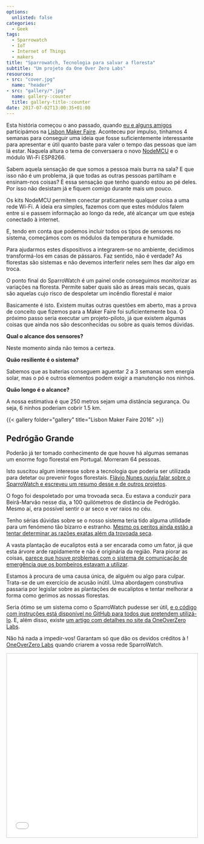 ```yaml
---
options:
  unlisted: false
categories: 
  - Geek
tags:
  - Sparrowatch
  - IoT
  - Internet of Things
  - makers
title: "Sparrowatch, Tecnologia para salvar a floresta"
subtitle: "Um projeto da One Over Zero Labs" 
resources:
- src: "cover.jpg"
  name: "header"
- src: "gallery/*.jpg"
  name: gallery-:counter
  title: gallery-title-:counter
date: 2017-07-02T13:00:35+01:00
---
```


Esta história começou o ano passado, quando [eu e alguns amigos](http://labs.oneoverzero.org/) participámos na [Lisbon Maker Faire](http://makerfairelisbon.com/en/). 
Aconteceu por impulso, tínhamos 4 semanas para conseguir uma ideia que fosse suficientemente interessante para apresentar e útil quanto baste para valer o tempo das pessoas que iam lá estar. Naquela altura o tema de conversaera o novo [NodeMCU](http://nodemcu.com/index_en.html) e o módulo Wi-Fi ESP8266.

Sabem aquela sensação de que somos a pessoa mais burra na sala? E que isso não é um problema, já que todas as outras pessoas partilham e ensinam-nos coisas? È essa sensação que tenho quando estou ao pé deles. Por isso não desistam já e fiquem comigo durante mais um pouco. 

Os kits NodeMCU permitem conectar praticamente qualquer coisa a uma rede Wi-Fi. A ideia era simples, fazemos com que estes módulos falem entre si e passem informação ao longo da rede, até alcançar um que esteja conectado à internet.

E, tendo em conta que podemos incluir todos os tipos de sensores no sistema, começámos com os módulos da temperatura e humidade.

Para ajudarmos estes dispositivos a integrarem-se no ambiente, decidimos transformá-los em casas de pássaros. Faz sentido, não é verdade? As florestas são sistemas e não devemos interferir neles sem lhes dar algo em troca. 

O ponto final do SparroWatch é um painel onde conseguimos monitorizar as variações na floresta. Permite saber quais são as áreas mais secas, quais são aquelas cujo risco de despoletar um incêndio florestal é maior

Basicamente é isto. Existem muitas outras questões em aberto, mas a prova de conceito que fizemos para a Maker Faire foi suficientemente boa. O próximo passo seria executar um projeto-piloto, já que existem algumas coisas que ainda nos são desconhecidas ou sobre as quais temos dúvidas. 

**Qual o alcance dos sensores?**

Neste momento ainda não temos a certeza.

**Quão resiliente é o sistema?**

Sabemos que as baterias conseguem aguentar 2 a 3 semanas sem energia solar, mas o pó e outros elementos podem exigir a manutenção nos ninhos.

**Quão longo é o alcance?** 

A nossa estimativa é que 250 metros sejam uma distância segurança. Ou seja, 6 ninhos poderiam cobrir 1.5 km. 

{{< gallery folder="gallery" title="Lisbon Maker Faire 2016" >}}

## Pedrógão Grande

Poderão já ter tomado conhecimento de que houve há algumas semanas um enorme fogo florestal em Portugal. Morreram 64 pessoas. 

Isto suscitou algum interesse sobre a tecnologia que poderia ser utilizada para detetar ou prevenir fogos florestais. [Flávio Nunes ouviu falar sobre o SparroWatch e escreveu um resumo desse e de outros projetos](https://eco.pt/2017/06/20/ha-tecnologia-portuguesa-para-prevenir-e-combater-incendios/).

O fogo foi despoletado por uma trovoada seca. Eu estava a conduzir para Beirã-Marvão nesse dia, a 100 quilómetros de distância de Pedrógão. Mesmo aí, era possível sentir o ar seco e ver raios no céu. 

Tenho sérias dúvidas sobre se o nosso sistema teria tido alguma utilidade para um fenómeno tão bizarro e estranho. [Mesmo os peritos ainda estão a tentar determinar as razões exatas além da trovoada seca](https://www.publico.pt/2017/07/02/ciencia/noticia/nao-cairam-raios-no-sitio-e-a-hora-do-inicio-do-incendio-de-pedrogao-grande-1777658). 

A vasta plantação de eucaliptos está a ser encarada como um fator, já que esta árvore arde rapidamente e não é originária da região. Para piorar as coisas, [parece que houve problemas com o sistema de comunicação de emergência que os bombeiros estavam a utilizar](https://www.publico.pt/2017/06/28/sociedade/noticia/maioria-das-mortes-em-pedrogao-coincidiu-com-colapso-da-rede-do-siresp-1777258).

Estamos à procura de uma causa única, de alguém ou algo para culpar. Trata-se de um exercício de acusão inútil. Uma abordagem construtiva passaria por legislar sobre as plantações de eucaliptos e tentar melhorar a forma como gerimos as nossas florestas. 

Seria ótimo se um sistema como o SparroWatch pudesse ser útil, [e o código com instruções está disponível no GitHub para todos que pretendem utilizá-lo](https://github.com/OOZLabs/SparroWatch). E, além disso, existe [um artigo com detalhes no site da OneOverZero Labs](http://labs.oneoverzero.org/projectomakerfaire2016/).

Não há nada a impedir-vos! Garantam só que dão os devidos créditos à ! [OneOverZero Labs](http://labs.oneoverzero.org/) quando criarem a vossa rede SparroWatch. 

<iframe src="//www.slideshare.net/slideshow/embed_code/key/wij3QgoX19FluT" width="595" height="485" frameborder="0" marginwidth="0" marginheight="0" scrolling="no" style="border:1px solid #CCC; border-width:1px; margin-bottom:5px; max-width: 100%;" allowfullscreen> </iframe>